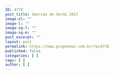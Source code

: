 ```yaml
---
ID: 4778
post_title: Imersão de Verão 2017
image-xl: ""
image-l: ""
image-sq-l: ""
image-sq-m: ""
post_excerpt: ""
layout: post
permalink: https://www.gruponews.com.br/?p=4778
published: false
categories: [ ]
tags: [ ]
author: [ ]
---
```

&nbsp;

&nbsp;